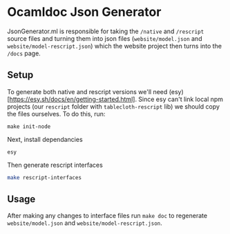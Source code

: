 # Ocamldoc Json Generator

JsonGenerator.ml is responsible for taking the `/native` and `/rescript` source files and turning them into json files (`website/model.json` and `website/model-rescript.json`) which the website project then turns into the `/docs` page.

## Setup
To generate both native and rescript versions we'll need (esy)[https://esy.sh/docs/en/getting-started.html].
Since esy can't link local npm projects (our `rescript` folder with `tablecloth-rescript` lib) we should copy the files ourselves. To do this, run:

```
make init-node
```

Next, install dependancies
```
esy
```

Then generate rescript interfaces

```sh
make rescript-interfaces
```

## Usage

After making any changes to interface files run `make doc` to regenerate `website/model.json` and `website/model-rescript.json`.